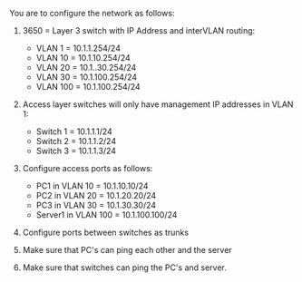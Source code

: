 
You are to configure the network as follows:

1. 3650 = Layer 3 switch with IP Address and interVLAN routing:
	- VLAN 1 = 10.1.1.254/24
	- VLAN 10 = 10.1.10.254/24
	- VLAN 20 = 10.1..30.254/24
	- VLAN 30 = 10.1.100.254/24
	- VLAN 100 = 10.1.100.254/24

2. Access layer switches will only have management IP addresses in VLAN 1:
	- Switch 1 = 10.1.1.1/24
	- Switch 2 = 10.1.1.2/24
	- Switch 3 = 10.1.1.3/24

3. Configure access ports as follows:
	- PC1 in VLAN 10 = 10.1.10.10/24
	- PC2 in VLAN 20 = 10.1.20.20/24
	- PC3 in VLAN 30 = 10.1.30.30/24
	- Server1 in VLAN 100 = 10.1.100.100/24

4. Configure ports between switches as trunks
5. Make sure that PC's can ping each other and the server
6. Make sure that switches can ping the PC's and server.